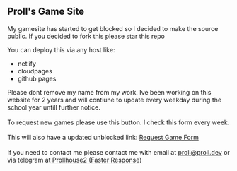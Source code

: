 
<html>

## Proll's Game Site
My gamesite has started to get blocked so I decided to make the source public. If you decided to fork this please star this repo 

You can deploy this via any host like:
<ul>
<li>netlify</li>
<li>cloudpages</li>
<li>github pages</li>
</ul>

Please dont remove my name from my work. Ive been working on this website for 2 years and will contiune to update every weekday during the school year untill further notice.
<br></br>
To request new games please use this button. I check this form every week.
<br></br>
This will also have a updated unblocked link: <a href="https://docs.google.com/forms/d/1VaOL09uAinpz_JvXJCgJjkfMOoLCNJzxIpJn0737FVc/viewform?edit_requested=true&pli=1" class="button">Request Game Form</a>
<br></br>
<a>If you need to contact me please contact me with email at proll@proll.dev or via telegram at</a><a href="https://t.me/prollhouse2" class="button"> Prollhouse2 (Faster Response)</a>
</html>
